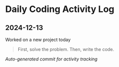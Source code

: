 # Daily Coding Activity Log

## 2024-12-13

Worked on a new project today

> First, solve the problem. Then, write the code.

*Auto-generated commit for activity tracking*
